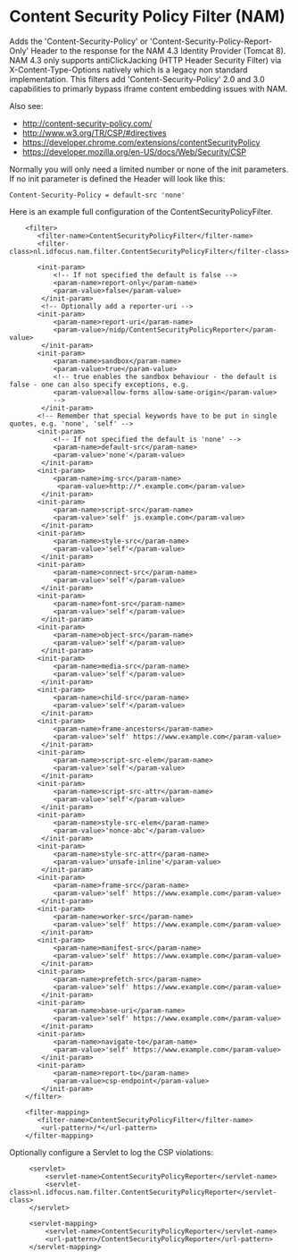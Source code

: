 Content Security Policy Filter (NAM)
===========================

Adds the 'Content-Security-Policy' or 'Content-Security-Policy-Report-Only' Header to the response for the NAM 4.3 Identity Provider (Tomcat 8). NAM 4.3 only supports antiClickJacking (HTTP Header Security Filter) via X-Content-Type-Options natively which is a legacy non standard implementation. This filters add 'Content-Security-Policy' 2.0 and 3.0 capabilities to primarly bypass iframe content embedding issues with NAM.

Also see: 
 - http://content-security-policy.com/
 - http://www.w3.org/TR/CSP/#directives
 - https://developer.chrome.com/extensions/contentSecurityPolicy
 - https://developer.mozilla.org/en-US/docs/Web/Security/CSP

Normally you will only need a limited number or none of the init parameters. If no init parameter is defined the Header will look like this:

    Content-Security-Policy = default-src 'none'

Here is an example full configuration of the ContentSecurityPolicyFilter. 
 
        <filter>
           <filter-name>ContentSecurityPolicyFilter</filter-name>
           <filter-class>nl.idfocus.nam.filter.ContentSecurityPolicyFilter</filter-class>
           
           <init-param>
               <!-- If not specified the default is false -->
               <param-name>report-only</param-name>
               <param-value>false</param-value>
            </init-param>
            <!-- Optionally add a reporter-uri -->            
           <init-param>
               <param-name>report-uri</param-name>
               <param-value>/nidp/ContentSecurityPolicyReporter</param-value>
            </init-param>
           <init-param>
               <param-name>sandbox</param-name>
               <param-value>true</param-value>
               <!-- true enables the sandbox behaviour - the default is false - one can also specify exceptions, e.g.
               <param-value>allow-forms allow-same-origin</param-value>
               -->
            </init-param>
           <!-- Remember that special keywords have to be put in single quotes, e.g. 'none', 'self' -->
           <init-param>
               <!-- If not specified the default is 'none' -->
               <param-name>default-src</param-name>
               <param-value>'none'</param-value>
            </init-param>
           <init-param>
               <param-name>img-src</param-name>
                <param-value>http://*.example.com</param-value>
            </init-param>
           <init-param>
               <param-name>script-src</param-name>
               <param-value>'self' js.example.com</param-value>
            </init-param>
           <init-param>
               <param-name>style-src</param-name>
               <param-value>'self'</param-value>
            </init-param>  
           <init-param>
               <param-name>connect-src</param-name>
               <param-value>'self'</param-value>
            </init-param> 
           <init-param>
               <param-name>font-src</param-name>
               <param-value>'self'</param-value>
            </init-param>   
           <init-param>
               <param-name>object-src</param-name>
               <param-value>'self'</param-value>
            </init-param>  
           <init-param>
               <param-name>media-src</param-name>
               <param-value>'self'</param-value>
            </init-param> 
           <init-param>
               <param-name>child-src</param-name>
               <param-value>'self'</param-value>
            </init-param>
           <init-param>
               <param-name>frame-ancestors</param-name>
               <param-value>'self' https://www.example.com</param-value>
            </init-param>
           <init-param>
               <param-name>script-src-elem</param-name>
               <param-value>'self'</param-value>
            </init-param>
           <init-param>
               <param-name>script-src-attr</param-name>
               <param-value>'self'</param-value>
            </init-param>
           <init-param>
               <param-name>style-src-elem</param-name>
               <param-value>'nonce-abc'</param-value>
            </init-param>
           <init-param>
               <param-name>style-src-attr</param-name>
               <param-value>'unsafe-inline'</param-value>
            </init-param>
           <init-param>
               <param-name>frame-src</param-name>
               <param-value>'self' https://www.example.com</param-value>
            </init-param>
           <init-param>
               <param-name>worker-src</param-name>
               <param-value>'self' https://www.example.com</param-value>
            </init-param>
           <init-param>
               <param-name>manifest-src</param-name>
               <param-value>'self' https://www.example.com</param-value>
            </init-param>
           <init-param>
               <param-name>prefetch-src</param-name>
               <param-value>'self' https://www.example.com</param-value>
            </init-param>
           <init-param>
               <param-name>base-uri</param-name>
               <param-value>'self' https://www.example.com</param-value>
            </init-param>
           <init-param>
               <param-name>navigate-to</param-name>
               <param-value>'self' https://www.example.com</param-value>
            </init-param>
           <init-param>
               <param-name>report-to</param-name>
               <param-value>csp-endpoint</param-value>
            </init-param>
        </filter>
        
        <filter-mapping> 
           <filter-name>ContentSecurityPolicyFilter</filter-name>
            <url-pattern>/*</url-pattern>
        </filter-mapping>
        
        
Optionally configure a Servlet to log the CSP violations:    
    
         <servlet>
             <servlet-name>ContentSecurityPolicyReporter</servlet-name>
             <servlet-class>nl.idfocus.nam.filter.ContentSecurityPolicyReporter</servlet-class>
         </servlet>
 
         <servlet-mapping>
             <servlet-name>ContentSecurityPolicyReporter</servlet-name>
             <url-pattern>/ContentSecurityPolicyReporter</url-pattern>
         </servlet-mapping>          
